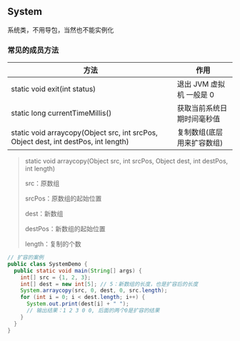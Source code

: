 ## System

系统类，不用导包，当然也不能实例化

### 常见的成员方法

| 方法                                                                                | 作用                       |
| ----------------------------------------------------------------------------------- | -------------------------- |
| static void exit(int status)                                                        | 退出 JVM 虚拟机 一般是 0   |
| static long currentTimeMillis()                                                     | 获取当前系统日期时间毫秒值 |
| static void arraycopy(Object src, int srcPos, Object dest, int destPos, int length) | 复制数组(底层用来扩容数组) |

> static void arraycopy(Object src, int srcPos, Object dest, int destPos, int length)
>
> src：原数组
>
> srcPos：原数组的起始位置
>
> dest：新数组
>
> destPos：新数组的起始位置
>
> length：复制的个数

```java
// 扩容的案例
public class SystemDemo {
  public static void main(String[] args) {
    int[] src = {1, 2, 3};
    int[] dest = new int[5]; // 5：新数组的长度，也是扩容后的长度
    System.arraycopy(src, 0, dest, 0, src.length);
    for (int i = 0; i < dest.length; i++) {
      System.out.print(dest[i] + " ");
      // 输出结果：1 2 3 0 0, 后面的两个0是扩容的结果
    }
  }
}
```
